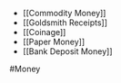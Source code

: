- [[Commodity Money]]
- [[Goldsmith Receipts]]
- [[Coinage]]
- [[Paper Money]]
- [[Bank Deposit Money]]

#Money 